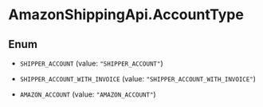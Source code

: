 # AmazonShippingApi.AccountType

## Enum


* `SHIPPER_ACCOUNT` (value: `"SHIPPER_ACCOUNT"`)

* `SHIPPER_ACCOUNT_WITH_INVOICE` (value: `"SHIPPER_ACCOUNT_WITH_INVOICE"`)

* `AMAZON_ACCOUNT` (value: `"AMAZON_ACCOUNT"`)


